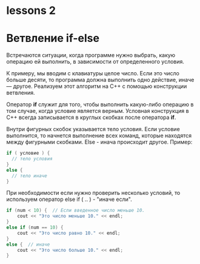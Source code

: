 # lessons 2
# Ветвление if-else
Встречаются ситуации, когда программе нужно выбрать, какую операцию ей выполнить, в зависимости от определенного условия.

К примеру, мы вводим с клавиатуры целое число. Если это число больше десяти, то программа должна выполнить одно действие, иначе — другое. Реализуем этот алгоритм на C++ с помощью конструкции ветвления. 

Оператор **if** служит для того, чтобы выполнить какую-либо операцию в том случае, когда условие является верным. Условная конструкция в С++ всегда записывается в круглых скобках после оператора **if**.

Внутри фигурных скобок указывается тело условия. Если условие выполнится, то начнется выполнение всех команд, которые находятся между фигурными скобками. Else - инача происходит другое.
Пример:
```C++
if ( условие ) {
  // тело условия
} 
else {
  // тело иначе
}
```

При необходимости если нужно проверить несколько условий, то используем оператор else if ( .. ) - "иначе если".

```C++
if (num < 10) {  // Если введенное число меньше 10.
    cout << "Это число меньше 10." << endl;
} 
else if (num == 10) {
    cout << "Это число равно 10." << endl;
} 
else {  // иначе
    cout << "Это число больше 10." << endl;
}
```
